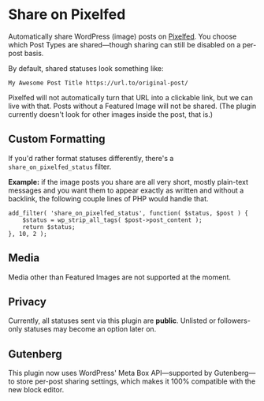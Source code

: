 # Share on Pixelfed
Automatically share WordPress (image) posts on [Pixelfed](https://pixelfed.org/). You choose which Post Types are shared—though sharing can still be disabled on a per-post basis.

By default, shared statuses look something like:
```
My Awesome Post Title https://url.to/original-post/
```

Pixelfed will not automatically turn that URL into a clickable link, but we can live with that. Posts without a Featured Image will not be shared. (The plugin currently doesn't look for other images inside the post, that is.)

## Custom Formatting
If you'd rather format statuses differently, there's a `share_on_pixelfed_status` filter.

**Example:** if the image posts you share are all very short, mostly plain-text messages and you want them to appear exactly as written and without a backlink, the following couple lines of PHP would handle that.
```
add_filter( 'share_on_pixelfed_status', function( $status, $post ) {
	$status = wp_strip_all_tags( $post->post_content );
	return $status;
}, 10, 2 );
```

## Media
Media other than Featured Images are not supported at the moment.

## Privacy
Currently, all statuses sent via this plugin are **public**. Unlisted or followers-only statuses may become an option later on.

## Gutenberg
This plugin now uses WordPress' Meta Box API—supported by Gutenberg—to store per-post sharing settings, which makes it 100% compatible with the new block editor.
